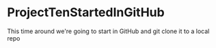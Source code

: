 # ProjectTenStartedInGitHub
This time around we're going to start in GitHub and git clone it to a local repo
